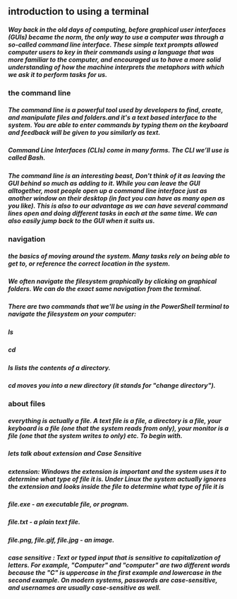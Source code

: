 ## introduction to using a terminal
##### Way back in the old days of computing, before graphical user interfaces (GUIs) became the norm, the only way to use a computer was through a so-called command line interface. These simple text prompts allowed computer users to key in their commands using a language that was more familiar to the computer, and encouraged us to have a more solid understanding of how the machine interprets the metaphors with which we ask it to perform tasks for us.
### the command line
##### The command line is a powerful tool used by developers to find, create, and manipulate files and folders.and it's a text based interface to the system. You are able to enter commands by typing them on the keyboard and feedback will be given to you similarly as text.
##### Command Line Interfaces (CLIs) come in many forms. The CLI we’ll use is called Bash.
 ##### The command line is an interesting beast,  Don't think of it as leaving the GUI behind so much as adding to it. While you can leave the GUI alltogether, most people open up a command line interface just as another window on their desktop (in fact you can have as many open as you like). This is also to our advantage as we can have several command lines open and doing different tasks in each at the same time. We can also easily jump back to the GUI when it suits us.
 ### navigation 
#####   the basics of moving around the system. Many tasks rely on being able to get to, or reference the correct location in the system. 
##### We often navigate the filesystem graphically by clicking on graphical folders. We can do the exact same navigation from the terminal.

##### There are two commands that we'll be using in the PowerShell terminal to navigate the filesystem on your computer:

##### ls
##### cd
##### ls lists the contents of a directory.
##### cd moves you into a new directory (it stands for "change directory").

### about files
##### everything is actually a file. A text file is a file, a directory is a file, your keyboard is a file (one that the system reads from only), your monitor is a file (one that the system writes to only) etc. To begin with.
##### lets talk about extension and Case Sensitive
##### extension: Windows the extension is important and the system uses it to determine what type of file it is. Under Linux the system actually ignores the extension and looks inside the file to determine what type of file it is
##### file.exe - an executable file, or program.
##### file.txt - a plain text file.
##### file.png, file.gif, file.jpg - an image.
##### case sensitive : Text or typed input that is sensitive to capitalization of letters. For example, "Computer" and "computer" are two different words because the "C" is uppercase in the first example and lowercase in the second example. On modern systems, passwords are case-sensitive, and usernames are usually case-sensitive as well.





